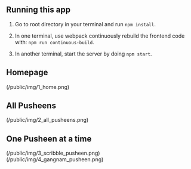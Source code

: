 ## Running this app

1. Go to root directory in your terminal and run `npm install`.

2. In one terminal, use webpack continuously rebuild the frontend code with: `npm run continuous-build`.

3. In another terminal, start the server by doing `npm start`.

## Homepage
(/public/img/1_home.png)

## All Pusheens
(/public/img/2_all_pusheens.png)

## One Pusheen at a time
(/public/img/3_scribble_pusheen.png)
(/public/img/4_gangnam_pusheen.png)
